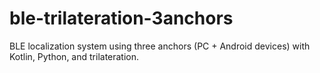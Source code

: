 # ble-trilateration-3anchors
BLE localization system using three anchors (PC + Android devices) with Kotlin, Python, and trilateration.
